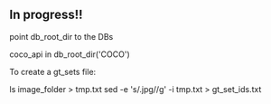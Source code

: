 
## In progress!!

point db_root_dir to the DBs

coco_api in db_root_dir('COCO')


To create a gt_sets file:


ls image_folder > tmp.txt
sed -e 's/.jpg//g' -i tmp.txt > gt_set_ids.txt
